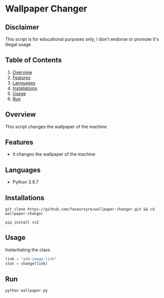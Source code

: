 # Wallpaper Changer

## Disclaimer

This script is for educational purposes only, I don't endorse or promote it's illegal usage

## Table of Contents

1. [Overview](#overview)
2. [Features](#features)
3. [Languages](#languages)
4. [Installations](#installations)
5. [Usage](#usage)
6. [Run](#run)

## Overview

This script changes the wallpaper of the machine

## Features

- It changes the wallpaper of the machine

## Languages

- Python 3.9.7

## Installations

```shell
git clone https://github.com/favoursyre/wallpaper-changer.git && cd wallpaper-changer
```
```shell
pip install cv2
```

## Usage

Instantiating the class

```python
link = "add-image-link"
stat = change(link)
```

## Run

```shell
python wallpaper.py
```
